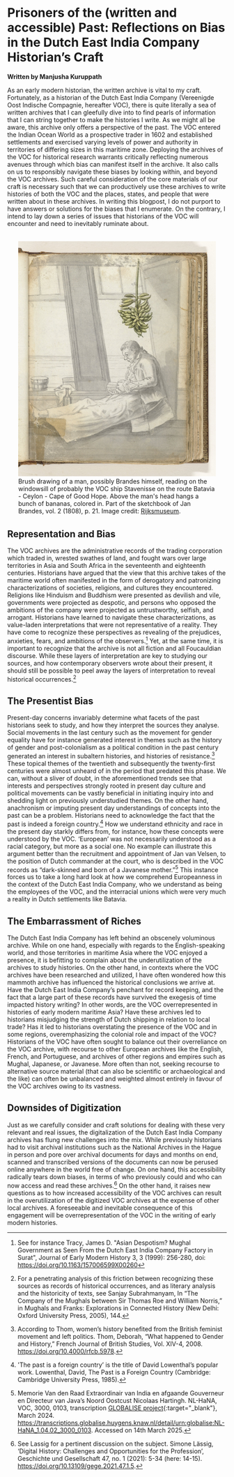 # Prisoners of the (written and accessible) Past: Reflections on Bias in the Dutch East India Company Historian’s Craft 
**Written by Manjusha Kuruppath**

As an early modern historian, the written archive is vital to my craft. Fortunately, as a historian of the Dutch East India Company (Vereenigde Oost Indische Compagnie, hereafter VOC), there is quite literally a sea of written archives that I can gleefully dive into to find pearls of information that I can string together to make the histories I write. As we might all be aware, this archive only offers a perspective of the past. The VOC entered the Indian Ocean World as a prospective trader in 1602 and established settlements and exercised varying levels of power and authority in territories of differing sizes in this maritime zone. Deploying the archives of the VOC for historical research warrants critically reflecting numerous avenues through which bias can manifest itself in the archive. It also calls on us to responsibly navigate these biases by looking within, and beyond the VOC archives. Such careful consideration of the core materials of our craft is necessary such that we can productively use these archives to write histories of both the VOC and the places, states, and people that were written about in these archives. In writing this blogpost, I do not purport to have answers or solutions for the biases that I enumerate. On the contrary, I intend to lay down a series of issues that historians of the VOC will encounter and need to inevitably ruminate about. 

<figure style="width: 90%; margin: 2rem auto">
  <img src="/static/img/raam_bananas.jpg" alt="man with book infront of window with bananas dangling above"> 
  <figcaption> Brush drawing of a man, possibly Brandes himself, reading on the windowsill of probably the VOC ship Stavenisse on the route Batavia - Ceylon - Cape of Good Hope. Above the man's head hangs a bunch of bananas, colored in. Part of the sketchbook of Jan Brandes, vol. 2 (1808), p. 21. Image credit: <a href="https://id.rijksmuseum.nl/200242629">Rijksmuseum</a>.
</figcaption> 
</figure>

## Representation and Bias
The VOC archives are the administrative records of the trading corporation which traded in, wrested swathes of land, and fought wars over large territories in Asia and South Africa in the seventeenth and eighteenth centuries. Historians have argued that the view that this archive takes of the maritime world often manifested in the form of derogatory and patronizing characterizations of societies, religions, and cultures they encountered. Religions like Hinduism and Buddhism were presented as devilish and vile, governments were projected as despotic, and persons who opposed the ambitions of the company were projected as untrustworthy, selfish, and arrogant. Historians have learned to navigate these characterizations, as value-laden interpretations that were not representative of a reality. They have come to recognize these perspectives as revealing of the prejudices, anxieties, fears, and ambitions of the observers.[^1]  Yet, at the same time, it is important to recognize that the archive is not all fiction and all Foucauldian discourse. While these layers of interpretation are key to studying our sources, and how contemporary observers wrote about their present, it should still be possible to peel away the layers of interpretation to reveal historical occurrences.[^2] 

## The Presentist Bias
Present-day concerns invariably determine what facets of the past historians seek to study, and how they interpret the sources they analyse. Social movements in the last century such as the movement for gender equality have for instance generated interest in themes such as the history of gender and post-colonialism as a political condition in the past century generated an interest in subaltern histories, and histories of resistance.[^3] These topical themes of the twentieth and subsequently the twenty-first centuries were almost unheard of in the period that predated this phase. We can, without a sliver of doubt, in the aforementioned trends see that interests and perspectives strongly rooted in present day culture and political movements can be vastly beneficial in initiating inquiry into and shedding light on previously understudied themes. On the other hand, anachronism or imputing present day understandings of concepts into the past can be a problem. Historians need to acknowledge the fact that the past is indeed a foreign country.[^4] How we understand ethnicity and race in the present day starkly differs from, for instance, how these concepts were understood by the VOC. ‘European’ was not necessarily understood as a racial category, but more as a social one. No example can illustrate this argument better than the recruitment and appointment of Jan van Velsen, to the position of Dutch commander at the court, who is described in the VOC records as “dark-skinned and born of a Javanese mother.”[^5] This instance forces us to take a long hard look at how we comprehend Europeanness in the context of the Dutch East India Company, who we understand as being the employees of the VOC, and the interracial unions which were very much a reality in Dutch settlements like Batavia. 

## The Embarrassment of Riches
The Dutch East India Company has left behind an obscenely voluminous archive. While on one hand, especially with regards to the English-speaking world, and those territories in maritime Asia where the VOC enjoyed a presence, it is befitting to complain about the underutilization of the archives to study histories. On the other hand, in contexts where the VOC archives have been researched and utilized, I have often wondered how this mammoth archive has influenced the historical conclusions we arrive at. Have the Dutch East India Company’s penchant for record keeping, and the fact that a large part of these records have survived the exegesis of time impacted history writing? In other words, are the VOC overrepresented in histories of early modern maritime Asia? Have these archives led to historians misjudging the strength of Dutch shipping in relation to local trade? Has it led to historians overstating the presence of the VOC and in some regions, overemphasizing the colonial role and impact of the VOC? Historians of the VOC have often sought to balance out their overreliance on the VOC archive, with recourse to other European archives like the English, French, and Portuguese, and archives of other regions and empires such as Mughal, Japanese, or Javanese. More often than not, seeking recourse to alternative source material (that can also be scientific or archaeological and the like) can often be unbalanced and weighted almost entirely in favour of the VOC archives owing to its vastness. 

## Downsides of Digitization
Just as we carefully consider and craft solutions for dealing with these very relevant and real issues, the digitalization of the Dutch East India Company archives has flung new challenges into the mix. While previously historians had to visit archival institutions such as the National Archives in the Hague in person and pore over archival documents for days and months on end, scanned and transcribed versions of the documents can now be perused online anywhere in the world free of change. On one hand, this accessibility radically tears down biases, in terms of who previously could and who can now access and read these archives.[^6] On the other hand, it raises new questions as to how increased accessibility of the VOC archives can result in the overutilization of the digitized VOC archives at the expense of other local archives. A foreseeable and inevitable consequence of this engagement will be overrepresentation of the VOC in the writing of early modern histories. 


[^1]: See for instance Tracy, James D. "Asian Despotism? Mughal Government as Seen From the Dutch East India Company Factory in Surat", Journal of Early Modern History 3, 3 (1999): 256-280, doi: <https://doi.org/10.1163/157006599X00260>

[^2]: For a penetrating analysis of this friction between recognizing these sources as records of historical occurrences, and as literary analysis and the historicity of texts, see Sanjay Subrahmanyam, In “The Company of the Mughals between Sir Thomas Roe and William Norris,”  in Mughals and Franks: Explorations in Connected History (New Delhi: Oxford University Press, 2005), 144. 

[^3]: According to Thom, women’s history benefited from the British feminist movement and left politics. Thom, Deborah, “What happened to Gender and History,” French Journal of British Studies, Vol. XIV-4, 2008. <https://doi.org/10.4000/rfcb.5978>.

[^4]: 'The past is a foreign country’ is the title of David Lowenthal’s popular work. Lowenthal, David, The Past is a Foreign Country (Cambridge: Cambridge University Press, 1985). 

[^5]: Memorie Van den Raad Extraordinair van India en afgaande Gouverneur en Directeur van Java’s Noord Oostcust Nicolaas Hartingh. NL-HaNA, VOC, 3000, 0103, transcription [GLOBALISE project](https://globalise.huygens.knaw.nl/){:target="_blank"}, March 2024. <https://transcriptions.globalise.huygens.knaw.nl/detail/urn:globalise:NL-HaNA_1.04.02_3000_0103>. Accessed on 14th March 2025. 

[^6]: See Lassig for a pertinent discussion on the subject. Simone Lässig, ‘Digital History: Challenges and Opportunities for the Profession’, Geschichte und Gesellschaft 47, no. 1 (2021): 5-34 (here: 14-15). <https://doi.org/10.13109/gege.2021.47.1.5>. 

[^7]: For information on the image, see: <https://id.rijksmuseum.nl/200242629>
